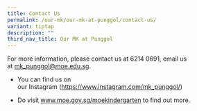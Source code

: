 ```yaml
---
title: Contact Us
permalink: /our-mk/our-mk-at-punggol/contact-us/
variant: tiptap
description: ""
third_nav_title: Our MK at Punggol
---
```

<p>For more information,&nbsp;please&nbsp;contact us at&nbsp;6214 0691,&nbsp;email&nbsp;us
at&nbsp;<a href="mailto:mk_punggol@moe.edu.sg" rel="noopener noreferrer nofollow" target="_blank">mk_punggol@moe.edu.sg</a>.</p>
<ul data-tight="true" class="tight">
<li>
<p>You can find us on our&nbsp;Instagram&nbsp;(<a href="https://www.instagram.com/mk_punggol/" rel="noopener noreferrer nofollow" target="_blank">https://www.instagram.com/mk_punggol/</a>)</p>
</li>
<li>
<p>Do visit&nbsp;<a href="http://www.moe.gov.sg/moekindergarten" rel="noopener noreferrer nofollow" target="_blank">www.moe.gov.sg/moekindergarten</a>&nbsp;to
find out more.</p>
</li>
</ul>
<p></p>